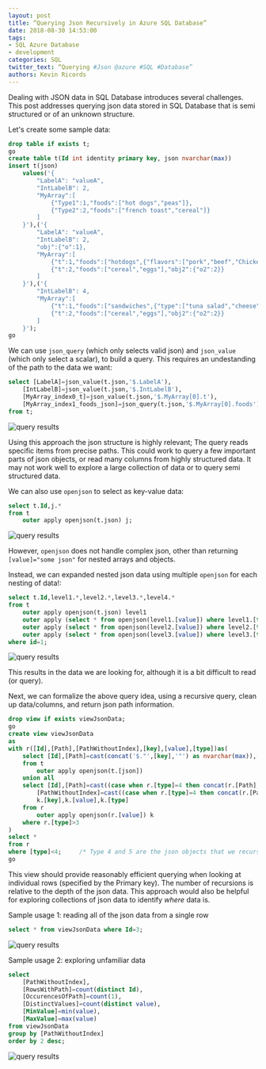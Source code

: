 ```yaml
---
layout: post
title: “Querying Json Recursively in Azure SQL Database”
date: 2018-08-30 14:53:00
tags:
- SQL Azure Database
- development
categories: SQL
twitter_text: “Querying #Json @azure #SQL #Database”
authors: Kevin Ricords
---
```


Dealing with JSON data in SQL Database introduces several challenges.  This post addresses querying json data stored in SQL Database that is semi structured or of an unknown structure.

Let's create some sample data:

```sql
drop table if exists t;
go
create table t(Id int identity primary key, json nvarchar(max))
insert t(json)
	values('{
		"LabelA": "valueA",
		"IntLabelB": 2,
		"MyArray":[
			{"Type1":1,"foods":["hot dogs","peas"]},
			{"Type2":2,"foods":["french toast","cereal"]}
		]
	}'),('{
		"LabelA": "valueA",
		"IntLabelB": 2,
		"obj":{"o":1},
		"MyArray":[
			{"t":1,"foods":["hotdogs",{"flavors":["pork","beef","Chicken"]}]},
			{"t":2,"foods":["cereal","eggs"],"obj2":{"o2":2}}
		]
	}'),('{
		"IntLabelB": 4,
		"MyArray":[
			{"t":1,"foods":["sandwiches",{"type":["tuna salad","cheese"]}]},
			{"t":2,"foods":["cereal","eggs"],"obj2":{"o2":2}}
		]
	}');
go
```

We can use `json_query` (which only selects valid json) and `json_value` (which only select a scalar), to build a query.  This requires an undestanding of the path to the data we want:

```sql
select [LabelA]=json_value(t.json,'$.LabelA'),
	[IntLabelB]=json_value(t.json,'$.IntLabelB'),
	[MyArray_index0_t]=json_value(t.json,'$.MyArray[0].t'),
	[MyArray_index1_foods_json]=json_query(t.json,'$.MyArray[0].foods')
from t;
```
![query results](https://user-images.githubusercontent.com/7989792/44873064-34a98780-ac65-11e8-991b-a40f98b3bafc.PNG)

Using this approach the json structure is highly relevant; The query reads specific items from precise paths.  This could work to query a few important parts of json objects, or read many columns from highly structured data.  It may not work well to explore a large collection of data or to query semi structured data.

We can also use `openjson` to select as key-value data:

```sql
select t.Id,j.*
from t
	outer apply openjson(t.json) j;
```
![query results](https://user-images.githubusercontent.com/7989792/44873063-34a98780-ac65-11e8-8af2-7ea5fca8da44.PNG)

However, `openjson` does not handle complex json, other than returning `[value]="some json"` for nested arrays and objects.

Instead, we can expanded nested json data using multiple `openjson` for each nesting of data!:

```sql
select t.Id,level1.*,level2.*,level3.*,level4.*
from t
	outer apply openjson(t.json) level1
	outer apply (select * from openjson(level1.[value]) where level1.[type]>3) level2
	outer apply (select * from openjson(level2.[value]) where level2.[type]>3) level3
	outer apply (select * from openjson(level3.[value]) where level3.[type]>3) level4
where id=1;
```
![query results](https://user-images.githubusercontent.com/7989792/44873062-34a98780-ac65-11e8-9ef8-483dc8a6a6ea.PNG)


This results in the data we are looking for, although it is a bit difficult to read (or query).

Next, we can formalize the above query idea, using a recursive query, clean up data/columns, and return json path information.

```sql
drop view if exists viewJsonData;
go
create view viewJsonData
as
with r([Id],[Path],[PathWithoutIndex],[key],[value],[type])as(
	select [Id],[Path]=cast(concat('$."',[key],'"') as nvarchar(max)),[PathWithoutIndex]=cast(concat('$."',[key],'"') as nvarchar(max)),[key],[value],[type]
	from t
		outer apply openjson(t.[json])
	union all
	select [Id],[Path]=cast((case when r.[type]=4 then concat(r.[Path],'[',k.[key],']') else concat(r.[Path],'."',k.[key],'"') end) as nvarchar(max)),
		[PathWithoutIndex]=cast((case when r.[type]=4 then concat(r.[PathWithoutIndex],'[]') else concat(r.[PathWithoutIndex],'."',k.[key],'"') end) as nvarchar(max)),
		k.[key],k.[value],k.[type]
	from r
		outer apply openjson(r.[value]) k
	where r.[type]>3
)
select *
from r
where [type]<4;		/* Type 4 and 5 are the json objects that we recursively open, so those data elements would also exist in the query results as type<4 */
go
```

This view should provide reasonably efficient querying when looking at individual rows (specified by the Primary key).  The number of recursions is relative to the depth of the json data.
This approach would also be helpful for exploring collections of json data to identify _where_ data is.

Sample usage 1: reading all of the json data from a single row
```sql
select * from viewJsonData where Id=3;
```
![query results](https://user-images.githubusercontent.com/7989792/44873067-34a98780-ac65-11e8-9aa8-d791606d828e.PNG)

Sample usage 2: exploring unfamiliar data
```sql
select
	[PathWithoutIndex],
	[RowsWithPath]=count(distinct Id),
	[OccurencesOfPath]=count(1),
	[DistinctValues]=count(distinct value),
	[MinValue]=min(value),
	[MaxValue]=max(value)
from viewJsonData
group by [PathWithoutIndex]
order by 2 desc;
```
![query results](https://user-images.githubusercontent.com/7989792/44873065-34a98780-ac65-11e8-8225-3293f41d7588.PNG)
